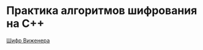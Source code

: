 # Практика алгоритмов шифрования на C++

[Шифр Виженера](https://ru.wikipedia.org/wiki/%D0%A8%D0%B8%D1%84%D1%80_%D0%92%D0%B8%D0%B6%D0%B5%D0%BD%D0%B5%D1%80%D0%B0#%D0%9E%D0%BF%D0%B8%D1%81%D0%B0%D0%BD%D0%B8%D0%B5)
